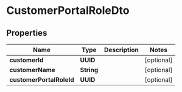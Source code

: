 

# CustomerPortalRoleDto


## Properties

| Name | Type | Description | Notes |
|------------ | ------------- | ------------- | -------------|
|**customerId** | **UUID** |  |  [optional] |
|**customerName** | **String** |  |  [optional] |
|**customerPortalRoleId** | **UUID** |  |  [optional] |



